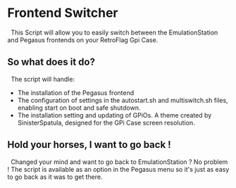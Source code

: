 # Frontend Switcher
&nbsp;
This Script will allow you to easily switch between the EmulationStation and Pegasus frontends on your RetroFlag Gpi Case.
&nbsp;
&nbsp;
## So what does it do?
&nbsp;
The script will handle:
- The installation of the Pegasus frontend
- The configuration of settings in the autostart.sh and multiswitch.sh files, enabling start on boot and safe shutdown.
- The installation setting and updating of GPiOs. A theme created by SinisterSpatula, designed for the GPi Case screen resolution.
&nbsp;
## Hold your horses, I want to go back !
&nbsp;
Changed your mind and want to go back to EmulationStation ? No problem !
The script is available as an option in the Pegasus menu so it's just as easy to go back as it was to get there.
